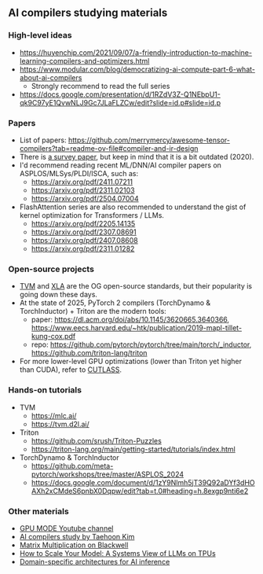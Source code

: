 ## AI compilers studying materials 

### High-level ideas
- https://huyenchip.com/2021/09/07/a-friendly-introduction-to-machine-learning-compilers-and-optimizers.html
- https://www.modular.com/blog/democratizing-ai-compute-part-6-what-about-ai-compilers
  - Strongly recommend to read the full series
- https://docs.google.com/presentation/d/1RZdV3Z-Q1NEbpU1-qk9C97yE1QvwNLJ9Gc7JLaFLZCw/edit?slide=id.p#slide=id.p

### Papers
- List of papers: https://github.com/merrymercy/awesome-tensor-compilers?tab=readme-ov-file#compiler-and-ir-design
- There is [a survey paper](https://arxiv.org/abs/2002.03794), but keep in mind that it is a bit outdated (2020).
- I'd recommend reading recent ML/DNN/AI compiler papers on ASPLOS/MLSys/PLDI/ISCA, such as:
  - https://arxiv.org/pdf/2411.07211
  - https://arxiv.org/pdf/2311.02103
  - https://arxiv.org/pdf/2504.07004
- FlashAttention series are also recommended to understand the gist of kernel optimization for Transformers / LLMs.
  - https://arxiv.org/pdf/2205.14135
  - https://arxiv.org/pdf/2307.08691
  - https://arxiv.org/pdf/2407.08608
  - https://arxiv.org/pdf/2311.01282

### Open-source projects
- [TVM](https://github.com/apache/tvm) and [XLA](https://github.com/openxla/xla) are the OG open-source standards, but their popularity is going down these days.
- At the state of 2025, PyTorch 2 compilers (TorchDynamo & TorchInductor) + Triton are the modern tools:
  - paper: https://dl.acm.org/doi/abs/10.1145/3620665.3640366, https://www.eecs.harvard.edu/~htk/publication/2019-mapl-tillet-kung-cox.pdf
  - repo: https://github.com/pytorch/pytorch/tree/main/torch/_inductor, https://github.com/triton-lang/triton
- For more lower-level GPU optimizations (lower than Triton yet higher than CUDA), refer to [CUTLASS](https://docs.nvidia.com/cutlass/index.html).

### Hands-on tutorials
- TVM
  - https://mlc.ai/
  - https://tvm.d2l.ai/
- Triton
  - https://github.com/srush/Triton-Puzzles
  - https://triton-lang.org/main/getting-started/tutorials/index.html
- TorchDynamo & TorchInductor
  - https://github.com/meta-pytorch/workshops/tree/master/ASPLOS_2024
  - https://docs.google.com/document/d/1zY9Nlmh5jT39Q92aDYf3dHOAXh2xCMdeS6pnbX0Dqpw/edit?tab=t.0#heading=h.8exgp9nti6e2
 
### Other materials
- [GPU MODE Youtube channel](https://www.youtube.com/@GPUMODE)
- [AI compilers study by Taehoon Kim](https://carpedm30.notion.site/AI-Compiler-Study-aaf4cff2c8734e50ad95ac6230dbd80b)
- [Matrix Multiplication on Blackwell](https://www.modular.com/categories/engineering)
- [How to Scale Your Model: A Systems View of LLMs on TPUs](https://jax-ml.github.io/scaling-book/)
- [Domain-specific architectures for AI inference](https://fleetwood.dev/posts/domain-specific-architectures)
